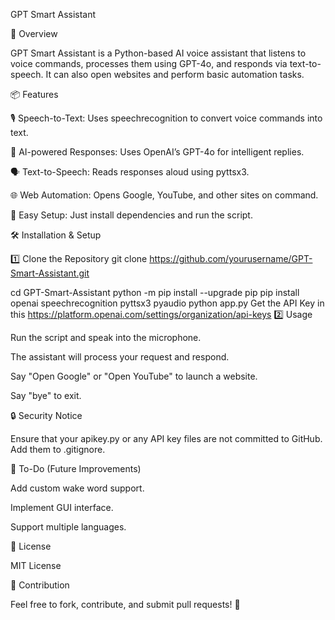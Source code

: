 GPT Smart Assistant

🚀 Overview

GPT Smart Assistant is a Python-based AI voice assistant that listens to voice commands, processes them using GPT-4o, and responds via text-to-speech. It can also open websites and perform basic automation tasks.

📦 Features

🎙️ Speech-to-Text: Uses speechrecognition to convert voice commands into text.

🧠 AI-powered Responses: Uses OpenAI’s GPT-4o for intelligent replies.

🗣️ Text-to-Speech: Reads responses aloud using pyttsx3.

🌐 Web Automation: Opens Google, YouTube, and other sites on command.

🔧 Easy Setup: Just install dependencies and run the script.

🛠️ Installation & Setup

1️⃣ Clone the Repository
git clone https://github.com/yourusername/GPT-Smart-Assistant.git

cd GPT-Smart-Assistant
python -m pip install --upgrade pip
pip install openai speechrecognition pyttsx3 pyaudio
python app.py
Get the API Key in this https://platform.openai.com/settings/organization/api-keys
2️⃣ Usage

Run the script and speak into the microphone.

The assistant will process your request and respond.

Say "Open Google" or "Open YouTube" to launch a website.

Say "bye" to exit.

🔒 Security Notice

Ensure that your apikey.py or any API key files are not committed to GitHub. Add them to .gitignore.

📝 To-Do (Future Improvements)

Add custom wake word support.

Implement GUI interface.

Support multiple languages.

📜 License

MIT License

🤝 Contribution

Feel free to fork, contribute, and submit pull requests! 🚀
